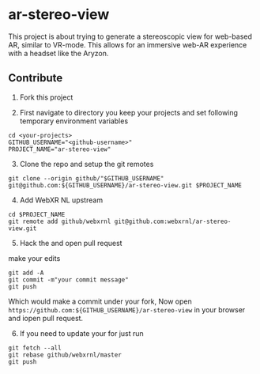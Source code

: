 # ar-stereo-view
This project is about trying to generate a stereoscopic view for web-based AR, similar to VR-mode.  This allows for an immersive web-AR experience with a headset like the Aryzon.


## Contribute

1. Fork this project

2. First navigate to directory you keep your projects and set following temporary environment variables

```
cd <your-projects>
GITHUB_USERNAME="<github-username>"
PROJECT_NAME="ar-stereo-view"
```
3. Clone the repo and setup the git remotes

```
git clone --origin github/"$GITHUB_USERNAME" git@github.com:${GITHUB_USERNAME}/ar-stereo-view.git $PROJECT_NAME
```

4. Add WebXR NL upstream

```
cd $PROJECT_NAME
git remote add github/webxrnl git@github.com:webxrnl/ar-stereo-view.git
```

5. Hack the and open pull request

make your edits

```
git add -A
git commit -m"your commit message"
git push
```

Which would make a commit under your fork, Now open `https://github.com:${GITHUB_USERNAME}/ar-stereo-view` in your browser and iopen pull request.

6. If you need to update your for just run

```
git fetch --all
git rebase github/webxrnl/master
git push
```
